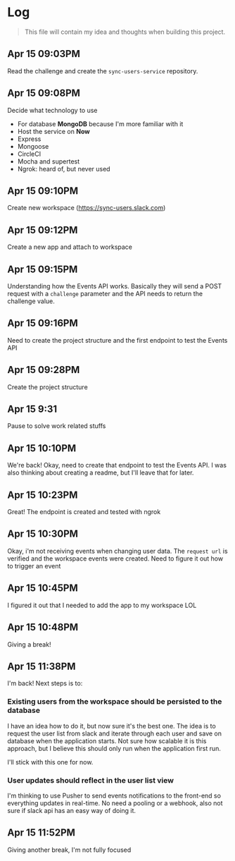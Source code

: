 # Log

> This file will contain my idea and thoughts when building this project.

## Apr 15 09:03PM

Read the challenge and create the `sync-users-service` repository.

## Apr 15 09:08PM

Decide what technology to use

- For database **MongoDB** because I'm more familiar with it
- Host the service on **Now**
- Express
- Mongoose
- CircleCI
- Mocha and supertest
- Ngrok: heard of, but never used

## Apr 15 09:10PM

Create new workspace (https://sync-users.slack.com)

## Apr 15 09:12PM

Create a new app and attach to workspace

## Apr 15 09:15PM

Understanding how the Events API works. Basically they will send a POST request with a `challenge` parameter and the API needs to return the challenge value.

## Apr 15 09:16PM

Need to create the project structure and the first endpoint to test the Events API

## Apr 15 09:28PM

Create the project structure

## Apr 15 9:31

Pause to solve work related stuffs

## Apr 15 10:10PM

We're back! Okay, need to create that endpoint to test the Events API. I was also thinking about creating a readme, but I'll leave that for later.

## Apr 15 10:23PM

Great! The endpoint is created and tested with ngrok

## Apr 15 10:30PM

Okay, i'm not receiving events when changing user data. The `request url` is verified and the workspace events were created. Need to figure it out how to trigger an event

## Apr 15 10:45PM

I figured it out that I needed to add the app to my workspace LOL

## Apr 15 10:48PM

Giving a break!

## Apr 15 11:38PM

I'm back! Next steps is to:

### Existing users from the workspace should be persisted to the database

I have an idea how to do it, but now sure it's the best one. The idea is to request the user list from slack and iterate through each user and save on database when the application starts. Not sure how scalable it is this approach, but I believe this should only run when the application first run.

I'll stick with this one for now.

### User updates should reflect in the user list view

I'm thinking to use Pusher to send events notifications to the front-end so everything updates in real-time. No need a pooling or a webhook, also not sure if slack api has an easy way of doing it.

## Apr 15 11:52PM

Giving another break, I'm not fully focused

